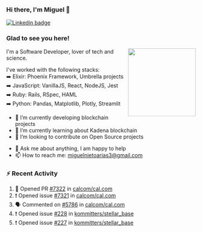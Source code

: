 ### Hi there, I'm Miguel 👋

<a href="https://linkedin.com/in/miguelnietoa/" target="_blank" rel="noopener noreferrer">
  <img src="https://img.shields.io/badge/-LinkedIn-0e76a8?style=flat-square&logo=Linkedin&logoColor=white" alt="Linkedin badge">
</a>
<!-- [![Website Badge](https://img.shields.io/badge/Website-3b5998?style=flat-square&logo=google-chrome&logoColor=white)](#notavailablenow#) 

<img src="https://i.imgur.com/tbrLrt5.gif" width=400 alt="Coding GIF" align="right"/>
-->


### Glad to see you here!
<a href="https://github.com/miguelnietoa"><img src="https://github-readme-stats-git-masterrstaa-rickstaa.vercel.app/api?username=miguelnietoa&show_icons=true&hide_border=true&count_private=true&include_all_commits=true&theme=tokyonight" height="180em" align="right"/></a>
I'm a Software Developer, lover of tech and science. 

I've worked with the following stacks:\
➡️ Elixir: Phoenix Framework, Umbrella projects\
➡️ JavaScript: VanillaJS, React, NodeJS, Jest\
➡️ Ruby: Rails, RSpec, HAML\
➡️ Python: Pandas, Matplotlib, Plotly, Streamlit

- 🔭 I’m currently developing blockchain projects
- 🌱 I’m currently learning about Kadena blockchain
- 👯 I’m looking to contribute on Open Source projects
<!-- 
- 😄 I just finished a Machine Learning course! 
- 🤔 I’m looking for help with ...
-->
- 💬 Ask me about anything, I am happy to help
- 📫 How to reach me: miguelnietoarias3@gmail.com


### ⚡ Recent Activity

<!--START_SECTION:activity-->
1. 💪 Opened PR [#7322](https://github.com/calcom/cal.com/pull/7322) in [calcom/cal.com](https://github.com/calcom/cal.com)
2. ❗️ Opened issue [#7321](https://github.com/calcom/cal.com/issues/7321) in [calcom/cal.com](https://github.com/calcom/cal.com)
3. 🗣 Commented on [#5786](https://github.com/calcom/cal.com/issues/5786) in [calcom/cal.com](https://github.com/calcom/cal.com)
4. ❗️ Opened issue [#228](https://github.com/kommitters/stellar_base/issues/228) in [kommitters/stellar_base](https://github.com/kommitters/stellar_base)
5. ❗️ Opened issue [#227](https://github.com/kommitters/stellar_base/issues/227) in [kommitters/stellar_base](https://github.com/kommitters/stellar_base)
<!--END_SECTION:activity-->
